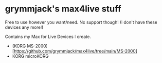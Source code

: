 # grymmjack's max4live stuff

Free to use however you want/need. No support though! (I don't have these devices any more!)

Contains my Max for Live Devices I create.

- (KORG MS-2000)[https://github.com/grymmjack/max4live/tree/main/MS-2000]
- KORG microKORG
